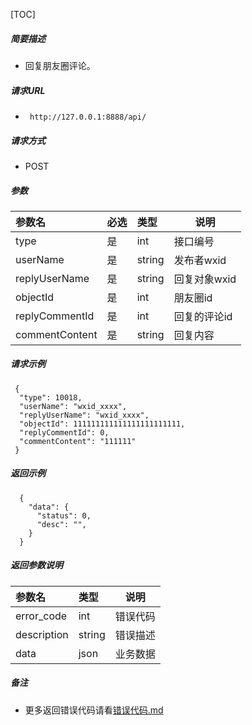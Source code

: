 

[TOC]
    
##### 简要描述

- 回复朋友圈评论。

##### 请求URL
- ` http://127.0.0.1:8888/api/`
  
##### 请求方式
- POST 

##### 参数

| 参数名            | 必选 | 类型     | 说明       |   
|:---------------|:---|:-------|----------|   
| type           | 是  | int    | 接口编号     |   
| userName       | 是  | string | 发布者wxid  |   
| replyUserName  | 是  | string | 回复对象wxid |   
| objectId       | 是  | int    | 朋友圈id    |   
| replyCommentId | 是  | int    | 回复的评论id  |   
| commentContent | 是  | string | 回复内容     |   

##### 请求示例

```
 {
  "type": 10018,
  "userName": "wxid_xxxx",
  "replyUserName": "wxid_xxxx",
  "objectId": 111111111111111111111111,
  "replyCommentId": 0,
  "commentContent": "111111"
 } 
```

##### 返回示例 

``` 
  {
    "data": {
      "status": 0,
      "desc": "",
    }
  }
```

##### 返回参数说明 

| 参数名         | 类型     | 说明   |   
|:------------|:-------|------|   
| error_code  | int    | 错误代码 |   
| description | string | 错误描述 |   
| data        | json   | 业务数据 |   

##### 备注 

- 更多返回错误代码请看[错误代码.md](../错误代码.md)








